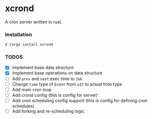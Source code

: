 xcrond
=======

A cron server written in rust.


### Installation
```sh
$ cargo install xcrond
```

### TODOS
- [x] Implement base data structure
- [x] Implement base operations on data structure
- [ ] Add `prev` and `next` exec time to `Job`
- [ ] Change `time` type of `Event` from `u32` to actual time type
- [ ] Add main cron loop
- [ ] Add crond config (this is config for server)
- [ ] Add cron scheduling config support (this is config for defining cron schedules)
- [ ] Add forking and re-scheduling logic